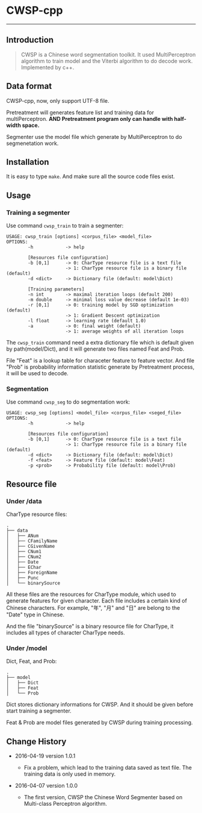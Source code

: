# CWSP-cpp

----

## Introduction

> CWSP is a Chinese word segmentation toolkit. It used MultiPerceptron algorithm to train model and the Viterbi algorithm to do decode work. Implemented by c++.



## Data format

CWSP-cpp, now, only support UTF-8 file.

Pretreatment will generates feature list and training data for multiPerceptron. **AND Pretreatment program only can handle with half-width space.**

Segmenter use the model file which generate by MultiPerceptron to do segmenetation work.

## Installation

It is easy to type `make`. And make sure all the source code files exist.

## Usage

### Training a segmenter

Use command `cwsp_train` to train a segmenter:

```shell
USAGE: cwsp_train [options] <corpus_file> <model_file>
OPTIONS:
	    -h            -> help

	    [Resources file configuration]
    	-b [0,1]      -> 0: CharType resource file is a text file
        	          -> 1: CharType resource file is a binary file (default)
        -d <dict>     -> Dictionary file (default: model\Dict)

	    [Training parameters]
    	-n int        -> maximal iteration loops (default 200)
        -m double     -> minimal loss value decrease (default 1e-03)
	    -r [0,1]      -> 0: training model by SGD optimization (default)
    	              -> 1: Gradient Descent optimization
        -l float      -> learning rate (default 1.0)
	    -a            -> 0: final weight (default)
    	              -> 1: average weights of all iteration loops
```

The `cwsp_train` command need a extra dictionary file which is default given by path(model/Dict), and it will generate two files named Feat and Prob. 

File "Feat" is a lookup table for characeter feature to feature vector. And file "Prob" is probability information statistic generate by Pretreatment process, it will be used to decode.

### Segmentation

Use command `cwsp_seg` to do segmentation work:

```shell
USAGE: cwsp_seg [options] <model_file> <corpus_file> <seged_file>
OPTIONS:
	    -h            -> help

    	[Resources file configuration]
        -b [0,1]      -> 0: CharType resource file is a text file
	                  -> 1: CharType resource file is a binary file (default)
    	-d <dict>     -> Dictionary file (default: model\Dict)
        -f <feat>     -> Feature file (default: model\Feat)
	    -p <prob>     -> Probability file (default: model\Prob)
```

## Resource file

### Under /data

CharType resource files:

	.
	├── data
	│   ├── ANum
	│   ├── CFamilyName
	│   ├── CGivenName
	│   ├── CNum1
	│   ├── CNum2
	│   ├── Date
	│   ├── EChar
	│   ├── ForeignName
	│   ├── Punc
	│   └── binarySource

All these files are the resources for CharType module, which used to generate features for given character. Each file includes a certain kind of Chinese characters. For example, "年", "月" and "日" are belong to the "Date" type in Chinese.

And the file "binarySource" is a binary resource file for CharType, it includes all types of character CharType needs.

### Under /model

Dict, Feat, and Prob:

	.
	├── model
	│   ├── Dict
	│   ├── Feat
	│   └── Prob

Dict stores dictionary informations for CWSP. And it should be given before start training a segmenter.

Feat & Prob are model files generated by CWSP during training processing.


## Change History

- 2016-04-19 version 1.0.1

  - Fix a problem, which lead to the training data saved as text file. The training data is only used in memory. 

- 2016-04-07 version 1.0.0

  - The first version, CWSP the Chinese Word Segmenter based on Multi-class Perceptron algorithm. 
